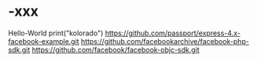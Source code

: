
# -xxx

Hello-World
print("kolorado")
https://github.com/passport/express-4.x-facebook-example.git
https://github.com/facebookarchive/facebook-php-sdk.git
https://github.com/facebook/facebook-objc-sdk.git







 
       
       
       
 













